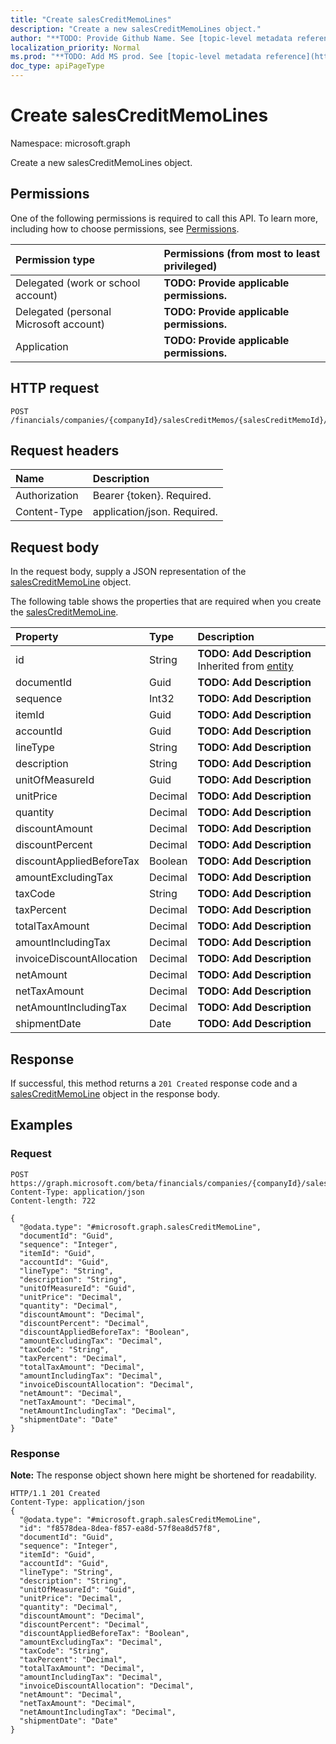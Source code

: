 ```yaml
---
title: "Create salesCreditMemoLines"
description: "Create a new salesCreditMemoLines object."
author: "**TODO: Provide Github Name. See [topic-level metadata reference](https://msgo.azurewebsites.net/add/document/guidelines/metadata.html#topic-level-metadata)**"
localization_priority: Normal
ms.prod: "**TODO: Add MS prod. See [topic-level metadata reference](https://msgo.azurewebsites.net/add/document/guidelines/metadata.html#topic-level-metadata)**"
doc_type: apiPageType
---
```


# Create salesCreditMemoLines

Namespace: microsoft.graph

Create a new salesCreditMemoLines object.

## Permissions
One of the following permissions is required to call this API. To learn more, including how to choose permissions, see [Permissions](/concepts/permissions-reference.md).

|Permission type|Permissions (from most to least privileged)|
|:---|:---|
|Delegated (work or school account)|**TODO: Provide applicable permissions.**|
|Delegated (personal Microsoft account)|**TODO: Provide applicable permissions.**|
|Application|**TODO: Provide applicable permissions.**|

## HTTP request

<!-- {
  "blockType": "ignored"
}
-->
``` http
POST /financials/companies/{companyId}/salesCreditMemos/{salesCreditMemoId}/salesCreditMemoLines
```

## Request headers
|Name|Description|
|:---|:---|
|Authorization|Bearer {token}. Required.|
|Content-Type|application/json. Required.|

## Request body
In the request body, supply a JSON representation of the [salesCreditMemoLine](../resources/salescreditmemoline.md) object.

The following table shows the properties that are required when you create the [salesCreditMemoLine](../resources/salescreditmemoline.md).

|Property|Type|Description|
|:---|:---|:---|
|id|String|**TODO: Add Description** Inherited from [entity](../resources/entity.md)|
|documentId|Guid|**TODO: Add Description**|
|sequence|Int32|**TODO: Add Description**|
|itemId|Guid|**TODO: Add Description**|
|accountId|Guid|**TODO: Add Description**|
|lineType|String|**TODO: Add Description**|
|description|String|**TODO: Add Description**|
|unitOfMeasureId|Guid|**TODO: Add Description**|
|unitPrice|Decimal|**TODO: Add Description**|
|quantity|Decimal|**TODO: Add Description**|
|discountAmount|Decimal|**TODO: Add Description**|
|discountPercent|Decimal|**TODO: Add Description**|
|discountAppliedBeforeTax|Boolean|**TODO: Add Description**|
|amountExcludingTax|Decimal|**TODO: Add Description**|
|taxCode|String|**TODO: Add Description**|
|taxPercent|Decimal|**TODO: Add Description**|
|totalTaxAmount|Decimal|**TODO: Add Description**|
|amountIncludingTax|Decimal|**TODO: Add Description**|
|invoiceDiscountAllocation|Decimal|**TODO: Add Description**|
|netAmount|Decimal|**TODO: Add Description**|
|netTaxAmount|Decimal|**TODO: Add Description**|
|netAmountIncludingTax|Decimal|**TODO: Add Description**|
|shipmentDate|Date|**TODO: Add Description**|



## Response

If successful, this method returns a `201 Created` response code and a [salesCreditMemoLine](../resources/salescreditmemoline.md) object in the response body.

## Examples

### Request
<!-- {
  "blockType": "request",
  "name": "create_salescreditmemoline_from_"
}
-->
``` http
POST https://graph.microsoft.com/beta/financials/companies/{companyId}/salesCreditMemos/{salesCreditMemoId}/salesCreditMemoLines
Content-Type: application/json
Content-length: 722

{
  "@odata.type": "#microsoft.graph.salesCreditMemoLine",
  "documentId": "Guid",
  "sequence": "Integer",
  "itemId": "Guid",
  "accountId": "Guid",
  "lineType": "String",
  "description": "String",
  "unitOfMeasureId": "Guid",
  "unitPrice": "Decimal",
  "quantity": "Decimal",
  "discountAmount": "Decimal",
  "discountPercent": "Decimal",
  "discountAppliedBeforeTax": "Boolean",
  "amountExcludingTax": "Decimal",
  "taxCode": "String",
  "taxPercent": "Decimal",
  "totalTaxAmount": "Decimal",
  "amountIncludingTax": "Decimal",
  "invoiceDiscountAllocation": "Decimal",
  "netAmount": "Decimal",
  "netTaxAmount": "Decimal",
  "netAmountIncludingTax": "Decimal",
  "shipmentDate": "Date"
}
```

### Response
**Note:** The response object shown here might be shortened for readability.
<!-- {
  "blockType": "response",
  "truncated": true,
  "@odata.type": "microsoft.graph.salescreditmemoline"
}
-->
``` http
HTTP/1.1 201 Created
Content-Type: application/json
{
  "@odata.type": "#microsoft.graph.salesCreditMemoLine",
  "id": "f8578dea-8dea-f857-ea8d-57f8ea8d57f8",
  "documentId": "Guid",
  "sequence": "Integer",
  "itemId": "Guid",
  "accountId": "Guid",
  "lineType": "String",
  "description": "String",
  "unitOfMeasureId": "Guid",
  "unitPrice": "Decimal",
  "quantity": "Decimal",
  "discountAmount": "Decimal",
  "discountPercent": "Decimal",
  "discountAppliedBeforeTax": "Boolean",
  "amountExcludingTax": "Decimal",
  "taxCode": "String",
  "taxPercent": "Decimal",
  "totalTaxAmount": "Decimal",
  "amountIncludingTax": "Decimal",
  "invoiceDiscountAllocation": "Decimal",
  "netAmount": "Decimal",
  "netTaxAmount": "Decimal",
  "netAmountIncludingTax": "Decimal",
  "shipmentDate": "Date"
}
```

